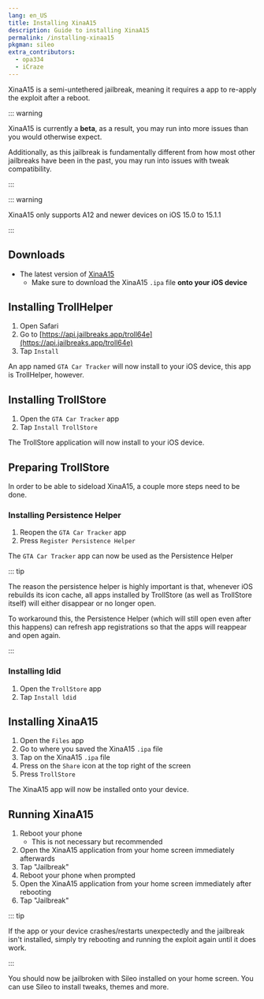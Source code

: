 ```yaml
---
lang: en_US
title: Installing XinaA15
description: Guide to installing XinaA15
permalink: /installing-xinaa15
pkgman: sileo
extra_contributors:
  - opa334
  - iCraze
---
```


XinaA15 is a <router-link to="/types-of-jailbreak/#semi-untethered-jailbreaks">semi-untethered jailbreak</router-link>, meaning it requires a app to re-apply the exploit after a reboot.

::: warning

XinaA15 is currently a **beta**, as a result, you may run into more issues than you would otherwise expect.

Additionally, as this jailbreak is fundamentally different from how most other jailbreaks have been in the past, you may run into issues with tweak compatibility.

:::

::: warning

XinaA15 only supports A12 and newer devices on iOS 15.0 to 15.1.1

:::

## Downloads

- The latest version of [XinaA15](https://ipa5all.lanzoug.com/ipa/2022/12/07/4d2d006f73bdfd0bbfa4fe5a5fd52de2/1670413745/ui2yZogvLciOcVPjT-PkUw.ipa)
    - Make sure to download the XinaA15 `.ipa` file **onto your iOS device**

## Installing TrollHelper

1. Open Safari
1. Go to [https://api.jailbreaks.app/troll64e](https://api.jailbreaks.app/troll64e)
1. Tap `Install`

An app named `GTA Car Tracker` will now install to your iOS device, this app is TrollHelper, however.

## Installing TrollStore

1. Open the `GTA Car Tracker` app
1. Tap `Install TrollStore`

The TrollStore application will now install to your iOS device.

## Preparing TrollStore

In order to be able to sideload XinaA15, a couple more steps need to be done.

### Installing Persistence Helper

1. Reopen the `GTA Car Tracker` app
1. Press `Register Persistence Helper`

The `GTA Car Tracker` app can now be used as the Persistence Helper

::: tip

The reason the persistence helper is highly important is that, whenever iOS rebuilds its icon cache, all apps installed by TrollStore (as well as TrollStore itself) will either disappear or no longer open.

To workaround this, the Persistence Helper (which will still open even after this happens) can refresh app registrations so that the apps will reappear and open again.

:::

### Installing ldid

1. Open the `TrollStore` app
1. Tap `Install ldid`

## Installing XinaA15

1. Open the `Files` app
1. Go to where you saved the XinaA15 `.ipa` file
1. Tap on the XinaA15 `.ipa` file
1. Press on the `Share` icon at the top right of the screen
1. Press `TrollStore`

The XinaA15 app will now be installed onto your device.

## Running XinaA15

1. Reboot your phone
    - This is not necessary but recommended
1. Open the XinaA15 application from your home screen immediately afterwards
1. Tap "Jailbreak"
1. Reboot your phone when prompted
1. Open the XinaA15 application from your home screen immediately after rebooting
1. Tap "Jailbreak"

::: tip

If the app or your device crashes/restarts unexpectedly and the jailbreak isn't installed, simply try rebooting and running the exploit again until it does work.

:::

You should now be jailbroken with Sileo installed on your home screen. You can use Sileo to install <router-link to="/faq/#what-are-tweaks">tweaks</router-link>, themes and more.
